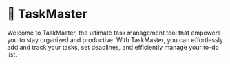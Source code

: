 # :memo: TaskMaster

Welcome to TaskMaster, the ultimate task management tool that empowers you to stay organized and productive. With TaskMaster, you can effortlessly add and track your tasks, set deadlines, and efficiently manage your to-do list.
